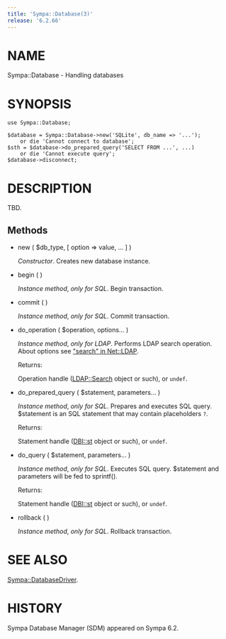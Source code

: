 ```yaml
---
title: 'Sympa::Database(3)'
release: '6.2.66'
---
```


# NAME

Sympa::Database - Handling databases

# SYNOPSIS

    use Sympa::Database;

    $database = Sympa::Database->new('SQLite', db_name => '...');
        or die 'Cannot connect to database';
    $sth = $database->do_prepared_query('SELECT FROM ...', ...)
        or die 'Cannot execute query';
    $database->disconnect;

# DESCRIPTION

TBD.

## Methods

- new ( $db\_type, \[ option => value, ... \] )

    _Constructor_.
    Creates new database instance.

- begin ( )

    _Instance method_, _only for SQL_.
    Begin transaction.

- commit ( )

    _Instance method_, _only for SQL_.
    Commit transaction.

- do\_operation ( $operation, options... )

    _Instance method_, _only for LDAP_.
    Performs LDAP search operation.
    About options see ["search" in Net::LDAP](https://metacpan.org/pod/Net%3A%3ALDAP#search).

    Returns:

    Operation handle ([LDAP::Search](https://metacpan.org/pod/LDAP%3A%3ASearch) object or such), or `undef`.

- do\_prepared\_query ( $statement, parameters... )

    _Instance method_, _only for SQL_.
    Prepares and executes SQL query.
    $statement is an SQL statement that may contain placeholders `?`.

    Returns:

    Statement handle ([DBI::st](https://metacpan.org/pod/DBI%3A%3Ast) object or such), or `undef`.

- do\_query ( $statement, parameters... )

    _Instance method_, _only for SQL_.
    Executes SQL query.
    $statement and parameters will be fed to sprintf().

    Returns:

    Statement handle ([DBI::st](https://metacpan.org/pod/DBI%3A%3Ast) object or such), or `undef`.

- rollback ( )

    _Instance method_, _only for SQL_.
    Rollback transaction.

# SEE ALSO

[Sympa::DatabaseDriver](./Sympa-DatabaseDriver.3.md).

# HISTORY

Sympa Database Manager (SDM) appeared on Sympa 6.2.
